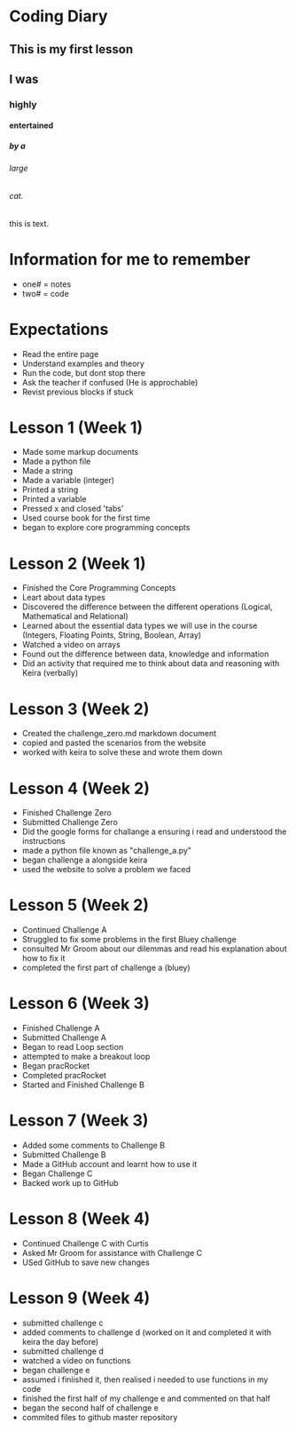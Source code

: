 # Coding Diary

## This is my first lesson

## I was 

### highly 

#### entertained 

##### by a 

###### large 

###### cat.

this is text.
# Information for me to remember
- one# = notes
- two# = code
# Expectations
- Read the entire page
- Understand examples and theory
- Run the code, but dont stop there
- Ask the teacher if confused (He is approchable)
- Revist previous blocks if stuck
# Lesson 1 (Week 1)
- Made some markup documents
- Made a python file
- Made a string
- Made a variable (integer)
- Printed a string
- Printed a variable
- Pressed x and closed 'tabs'
- Used course book for the first time
- began to explore core programming concepts
# Lesson 2 (Week 1)
- Finished the Core Programming Concepts
- Leart about data types
- Discovered the difference between the different operations (Logical, Mathematical and Relational)
- Learned about the essential data types we will use in the course (Integers, Floating Points, String, Boolean, Array)
- Watched a video on arrays
- Found out the difference between data, knowledge and information
- Did an activity that required me to think about data and reasoning with Keira (verbally)
# Lesson 3 (Week 2)
- Created the challenge_zero.md markdown document
- copied and pasted the scenarios from the website
- worked with keira to solve these and wrote them down
# Lesson 4 (Week 2)
- Finished Challenge Zero 
- Submitted Challenge Zero
- Did the google forms for challange a ensuring i read and understood the instructions
- made a python file known as "challenge_a.py"
- began challenge a alongside keira
- used the website to solve a problem we faced
# Lesson 5 (Week 2)
- Continued Challenge A
- Struggled to fix some problems in the first Bluey challenge
- consulted Mr Groom about our dilemmas and read his explanation about how to fix it
- completed the first part of challenge a (bluey)
# Lesson 6 (Week 3)
- Finished Challenge A
- Submitted Challenge A
- Began to read Loop section
- attempted to make a breakout loop
- Began pracRocket
- Completed pracRocket
- Started and Finished Challenge B
# Lesson 7 (Week 3)
- Added some comments to Challenge B
- Submitted Challenge B
- Made a GitHub account and learnt how to use it
- Began Challenge C
- Backed work up to GitHub
# Lesson 8 (Week 4)
- Continued Challenge C with Curtis
- Asked Mr Groom for assistance with Challenge C
- USed GitHub to save new changes
# Lesson 9 (Week 4)
- submitted challenge c
- added comments to challenge d (worked on it and completed it with keira the day before)
- submitted challenge d
- watched a video on functions
- began challenge e
- assumed i finiished it, then realised i needed to use functions in my code
- finished the first half of my challenge e and commented on that half
- began the second half of challenge e
- commited files to github master repository

